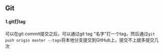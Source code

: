 ## Git

#### 1.git打tag

可以在git commit提交之后，可以通过git tag "名字"打一个tag，然后通过`git push origin master --tags`将本地分支提交到GitHub上，提交不上就多提交几次